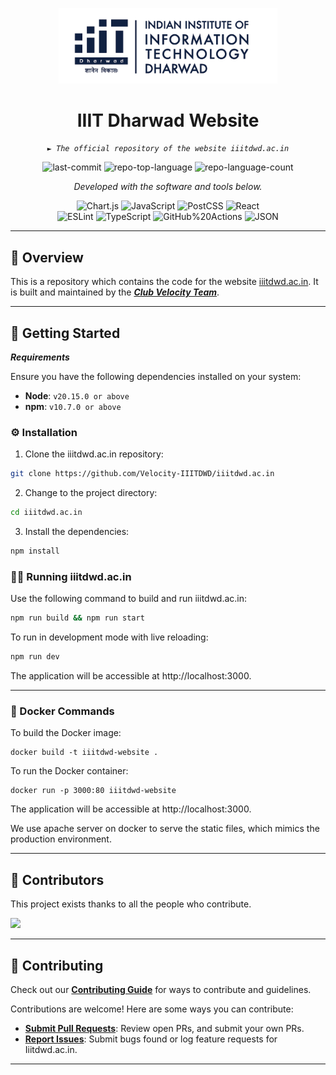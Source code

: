 <p align="center">
  <img src="public\brand\logo-medium-light.png" width="350" />
</p>
<p align="center">
    <h1 align="center">IIIT Dharwad Website</h1>
</p>
<p align="center">
    <em><code>► The official repository of the website iiitdwd.ac.in</code></em>
</p>
<p align="center">
	<img src="https://img.shields.io/github/last-commit/Velocity-IIITDWD/iiitdwd.ac.in?style=flat-square&logo=git&logoColor=white&color=0080ff" alt="last-commit">
	<img src="https://img.shields.io/github/languages/top/Velocity-IIITDWD/iiitdwd.ac.in?style=flat-square&color=0080ff" alt="repo-top-language">
	<img src="https://img.shields.io/github/languages/count/Velocity-IIITDWD/iiitdwd.ac.in?style=flat-square&color=0080ff" alt="repo-language-count">
<p>
<p align="center">
		<em>Developed with the software and tools below.</em>
</p>
<p align="center">
	<img src="https://img.shields.io/badge/Chart.js-FF6384.svg?style=flat&logo=chartdotjs&logoColor=white" alt="Chart.js">
	<img src="https://img.shields.io/badge/JavaScript-F7DF1E.svg?style=flat&logo=JavaScript&logoColor=black" alt="JavaScript">
	<img src="https://img.shields.io/badge/PostCSS-DD3A0A.svg?style=flat&logo=PostCSS&logoColor=white" alt="PostCSS">
	<img src="https://img.shields.io/badge/React-61DAFB.svg?style=flat&logo=React&logoColor=black" alt="React">
	<br>
	<img src="https://img.shields.io/badge/ESLint-4B32C3.svg?style=flat&logo=ESLint&logoColor=white" alt="ESLint">
	<img src="https://img.shields.io/badge/TypeScript-3178C6.svg?style=flat&logo=TypeScript&logoColor=white" alt="TypeScript">
	<img src="https://img.shields.io/badge/GitHub%20Actions-2088FF.svg?style=flat&logo=GitHub-Actions&logoColor=white" alt="GitHub%20Actions">
	<img src="https://img.shields.io/badge/JSON-000000.svg?style=flat&logo=JSON&logoColor=white" alt="JSON">
</p>
<hr>

## 📍 Overview

This is a repository which contains the code for the website [iiitdwd.ac.in](https://iiitdwd.ac.in/). It is built and maintained by the [**_Club Velocity Team_**](https://github.com/Velocity-IIITDWD).

---

## 🚀 Getting Started

**_Requirements_**

Ensure you have the following dependencies installed on your system:

- **Node**: `v20.15.0 or above`
- **npm**: `v10.7.0 or above`

### ⚙️ Installation

1. Clone the iiitdwd.ac.in repository:

```sh
git clone https://github.com/Velocity-IIITDWD/iiitdwd.ac.in
```

2. Change to the project directory:

```sh
cd iiitdwd.ac.in
```

3. Install the dependencies:

```sh
npm install
```

### 🏃‍♂️ Running iiitdwd.ac.in

Use the following command to build and run iiitdwd.ac.in:

```sh
npm run build && npm run start
```

To run in development mode with live reloading:

```sh
npm run dev
```

The application will be accessible at http://localhost:3000.

---

### 🐳 Docker Commands

To build the Docker image:

```shell
docker build -t iiitdwd-website .
```

To run the Docker container:

```shell
docker run -p 3000:80 iiitdwd-website
```

The application will be accessible at http://localhost:3000.

We use apache server on docker to serve the static files, which mimics the production environment.

---

## 👏 Contributors

This project exists thanks to all the people who contribute.

<p align="left">
  <a href="https://github.com/Velocity-IIITDWD/iiitdwd.ac.in/graphs/contributors">
  <img src="https://contrib.rocks/image?repo=Velocity-IIITDWD/iiitdwd.ac.in" />
  </a>
</p>

---

## 🤝 Contributing

Check out our [**Contributing Guide**](CONTRIBUTING.md) for ways to contribute and guidelines.

Contributions are welcome! Here are some ways you can contribute:

- **[Submit Pull Requests](https://github.com/Velocity-IIITDWD/iiitdwd.ac.in/pulls)**: Review open PRs, and submit your own PRs.
- **[Report Issues](https://github.com/Velocity-IIITDWD/iiitdwd.ac.in/issues)**: Submit bugs found or log feature requests for Iiitdwd.ac.in.

---
